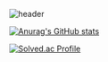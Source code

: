 
<!--
**dasssseul/dasssseul** is a ✨ _special_ ✨ repository because its `README.md` (this file) appears on your GitHub profile.

Here are some ideas to get you started:

- 🔭 I’m currently working on ...
🌱 I’m currently learning html, python
- 👯 I’m looking to collaborate on ...
- 🤔 I’m looking for help with ...
- 💬 Ask me about ...
- 📫 How to reach me: ...
- 😄 Pronouns: ...
- ⚡ Fun fact: ...
-->

![header](https://capsule-render.vercel.app/api?type=waving&color=auto&height=200&section=header&text=Hi%20I'm%20daseul👋&fontSize=70&fontAlign=50)

[![Anurag's GitHub stats](https://github-readme-stats.vercel.app/api?username=dasssseul&hide=contribs,prs)](https://github.com/anuraghazra/github-readme-stats)


[![Solved.ac Profile](http://mazassumnida.wtf/api/v2/generate_badge?boj=kds0339)](https://solved.ac/kds0339/)

